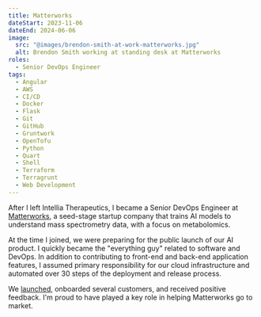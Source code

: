 ```yaml
---
title: Matterworks
dateStart: 2023-11-06
dateEnd: 2024-06-06
image:
  src: "@images/brendon-smith-at-work-matterworks.jpg"
  alt: Brendon Smith working at standing desk at Matterworks
roles:
  - Senior DevOps Engineer
tags:
  - Angular
  - AWS
  - CI/CD
  - Docker
  - Flask
  - Git
  - GitHub
  - Gruntwork
  - OpenTofu
  - Python
  - Quart
  - Shell
  - Terraform
  - Terragrunt
  - Web Development
---
```


After I left Intellia Therapeutics, I became a Senior DevOps Engineer at <a href="https://www.matterworks.ai" rel="external" target="_blank">Matterworks</a>, a seed-stage startup company that trains AI models to understand mass spectrometry data, with a focus on metabolomics.

At the time I joined, we were preparing for the public launch of our AI product. I quickly became the "everything guy" related to software and DevOps. In addition to contributing to front-end and back-end application features, I assumed primary responsibility for our cloud infrastructure and automated over 30 steps of the deployment and release process.

We <a href="https://www.prnewswire.com/news-releases/matterworks-launches-pyxistm---first-ai-powered-turn-key-platform-for-identification-and-absolute-quantitation-from-mass-spectrometry-data-302160973.html" rel="external" target="_blank">launched</a>, onboarded several customers, and received positive feedback. I'm proud to have played a key role in helping Matterworks go to market.

